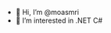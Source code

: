 - 👋 Hi, I’m @moasmri
- 👀 I’m interested in .NET C#


<!---
moasmri/moasmri is a ✨ special ✨ repository because its `README.md` (this file) appears on your GitHub profile.
You can click the Preview link to take a look at your changes.
--->
